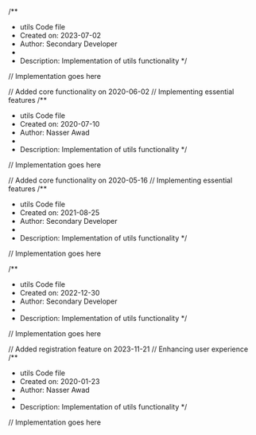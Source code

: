 /**
 * utils Code file
 * Created on: 2023-07-02
 * Author: Secondary Developer
 *
 * Description: Implementation of utils functionality
 */
 
// Implementation goes here


// Added core functionality on 2020-06-02
// Implementing essential features
/**
 * utils Code file
 * Created on: 2020-07-10
 * Author: Nasser Awad
 *
 * Description: Implementation of utils functionality
 */
 
// Implementation goes here


// Added core functionality on 2020-05-16
// Implementing essential features
/**
 * utils Code file
 * Created on: 2021-08-25
 * Author: Secondary Developer
 *
 * Description: Implementation of utils functionality
 */
 
// Implementation goes here

/**
 * utils Code file
 * Created on: 2022-12-30
 * Author: Secondary Developer
 *
 * Description: Implementation of utils functionality
 */
 
// Implementation goes here


// Added registration feature on 2023-11-21
// Enhancing user experience
/**
 * utils Code file
 * Created on: 2020-01-23
 * Author: Nasser Awad
 *
 * Description: Implementation of utils functionality
 */
 
// Implementation goes here

